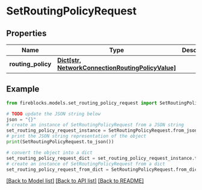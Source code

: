 # SetRoutingPolicyRequest


## Properties

Name | Type | Description | Notes
------------ | ------------- | ------------- | -------------
**routing_policy** | [**Dict[str, NetworkConnectionRoutingPolicyValue]**](NetworkConnectionRoutingPolicyValue.md) |  | 

## Example

```python
from fireblocks.models.set_routing_policy_request import SetRoutingPolicyRequest

# TODO update the JSON string below
json = "{}"
# create an instance of SetRoutingPolicyRequest from a JSON string
set_routing_policy_request_instance = SetRoutingPolicyRequest.from_json(json)
# print the JSON string representation of the object
print(SetRoutingPolicyRequest.to_json())

# convert the object into a dict
set_routing_policy_request_dict = set_routing_policy_request_instance.to_dict()
# create an instance of SetRoutingPolicyRequest from a dict
set_routing_policy_request_from_dict = SetRoutingPolicyRequest.from_dict(set_routing_policy_request_dict)
```
[[Back to Model list]](../README.md#documentation-for-models) [[Back to API list]](../README.md#documentation-for-api-endpoints) [[Back to README]](../README.md)


